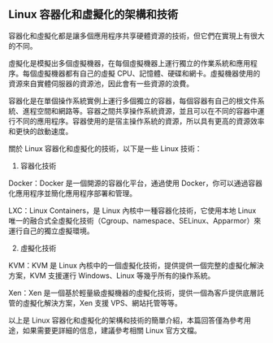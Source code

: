 ## Linux 容器化和虛擬化的架構和技術

容器化和虛擬化都是讓多個應用程序共享硬體資源的技術，但它們在實現上有很大的不同。

虛擬化是模擬出多個虛擬機器，在每個虛擬機器上運行獨立的作業系統和應用程序。每個虛擬機器都有自己的虛擬 CPU、記憶體、硬碟和網卡。虛擬機器使用的資源來自實體伺服器的資源池，因此會有一些資源的浪費。

容器化是在單個操作系統實例上運行多個獨立的容器，每個容器有自己的根文件系統、進程空間和網路等。容器之間共享操作系統資源，並且可以在不同的容器中運行不同的應用程序。容器使用的是宿主操作系統的資源，所以具有更高的資源效率和更快的啟動速度。

關於 Linux 容器化和虛擬化的技術，以下是一些 Linux 技術：

1. 容器化技術

Docker：Docker 是一個開源的容器化平台，通過使用 Docker，你可以通過容器化應用程序並簡化應用程序部署和管理。

LXC：Linux Containers，是 Linux 內核中一種容器化技術，它使用本地 Linux 唯一的融合式全虛擬化技術（Cgroup、namespace、SELinux、Apparmor）來運行自己的獨立虛擬環境。

2. 虛擬化技術

KVM：KVM 是 Linux 內核中的一個虛擬化技術，提供提供一個完整的虛擬化解決方案，KVM 支援運行 Windows、Linux 等幾乎所有的操作系統。

Xen：Xen 是一個基於輕量級虛擬機器的虛擬化技術，提供一個為客戶提供底層託管的虛擬化解決方案，Xen 支援 VPS、網站托管等等。

以上是 Linux 容器化和虛擬化的架構和技術的簡單介紹，本篇回答僅為參考用途，如果需要更詳細的信息，建議參考相關 Linux 官方文檔。